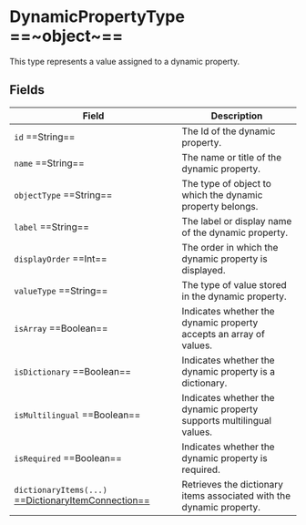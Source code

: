 # DynamicPropertyType ==~object~==

This type represents a value assigned to a dynamic property. 

## Fields

| Field                                                                                 | Description                                                  |
|---------------------------------------------------------------------------------------|--------------------------------------------------------------|
| `id`  ==String==                                                                      | The Id of the dynamic property.                              |
| `name`  ==String==                                                                    | The name or title of the dynamic property.                   |
| `objectType`  ==String==                                                              | The type of object to which the dynamic property belongs.    |
| `label`  ==String==                                                                   | The label or display name of the dynamic property.           |
| `displayOrder`  ==Int==                                                               | The order in which the dynamic property is displayed.        |
| `valueType`  ==String==                                                               | The type of value stored in the dynamic property.            |
| `isArray`  ==Boolean==                                                                | Indicates whether the dynamic property accepts an array of values. |
| `isDictionary`  ==Boolean==                                                           | Indicates whether the dynamic property is a dictionary.       |
| `isMultilingual`  ==Boolean==                                                         | Indicates whether the dynamic property supports multilingual values. |
| `isRequired`  ==Boolean==                                                             | Indicates whether the dynamic property is required.      |
| `dictionaryItems(...)` [ ==DictionaryItemConnection== ](dictionary-item-connection.md)| Retrieves the dictionary items associated with the dynamic property. |
